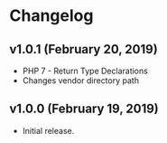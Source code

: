 # Changelog

## v1.0.1 (February 20, 2019)

* PHP 7 - Return Type Declarations
* Changes vendor directory path

## v1.0.0 (February 19, 2019)

* Initial release.
